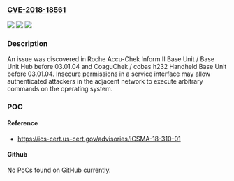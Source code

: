 ### [CVE-2018-18561](https://cve.mitre.org/cgi-bin/cvename.cgi?name=CVE-2018-18561)
![](https://img.shields.io/static/v1?label=Product&message=n%2Fa&color=blue)
![](https://img.shields.io/static/v1?label=Version&message=n%2Fa&color=blue)
![](https://img.shields.io/static/v1?label=Vulnerability&message=n%2Fa&color=brighgreen)

### Description

An issue was discovered in Roche Accu-Chek Inform II Base Unit / Base Unit Hub before 03.01.04 and CoaguChek / cobas h232 Handheld Base Unit before 03.01.04. Insecure permissions in a service interface may allow authenticated attackers in the adjacent network to execute arbitrary commands on the operating system.

### POC

#### Reference
- https://ics-cert.us-cert.gov/advisories/ICSMA-18-310-01

#### Github
No PoCs found on GitHub currently.

